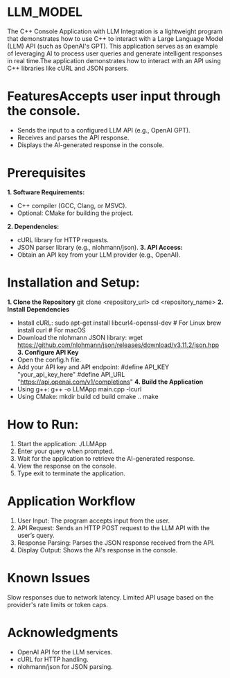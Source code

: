 # LLM_MODEL
The C++ Console Application with LLM Integration is a lightweight program that demonstrates how to use C++ to interact with a Large Language Model (LLM) API (such as OpenAI's GPT). This application serves as an example of leveraging AI to process user queries and generate intelligent responses in real time.The application demonstrates how to interact with an API using C++ libraries like cURL and JSON parsers.
# FeaturesAccepts user input through the console.
* Sends the input to a configured LLM API (e.g., OpenAI GPT).
* Receives and parses the API response.
* Displays the AI-generated response in the console.
# Prerequisites
**1. Software Requirements:**
* C++ compiler (GCC, Clang, or MSVC).
* Optional: CMake for building the project.
  
**2. Dependencies:**
* cURL library for HTTP requests.
* JSON parser library (e.g., nlohmann/json).
**3. API Access:**
* Obtain an API key from your LLM provider (e.g., OpenAI).
# Installation and Setup:  
**1. Clone the Repository**
git clone <repository_url>
cd <repository_name>
**2. Install Dependencies**
* Install cURL:
sudo apt-get install libcurl4-openssl-dev  # For Linux
brew install curl                         # For macOS
* Download the nlohmann JSON library:
wget https://github.com/nlohmann/json/releases/download/v3.11.2/json.hpp
**3. Configure API Key**
* Open the config.h file.
* Add your API key and API endpoint:
#define API_KEY "your_api_key_here"
#define API_URL "https://api.openai.com/v1/completions"
**4. Build the Application**
* Using g++:
g++ -o LLMApp main.cpp -lcurl
* Using CMake:
mkdir build
cd build
cmake ..
make
# How to Run:
1. Start the application:
./LLMApp
2. Enter your query when prompted.
3. Wait for the application to retrieve the AI-generated response.
4. View the response on the console.
5. Type exit to terminate the application.
# Application Workflow
1. User Input: The program accepts input from the user.
2. API Request: Sends an HTTP POST request to the LLM API with the user’s query.
3. Response Parsing: Parses the JSON response received from the API.
4. Display Output: Shows the AI's response in the console.
# Known Issues
Slow responses due to network latency.
Limited API usage based on the provider's rate limits or token caps.
# Acknowledgments
* OpenAI API for the LLM services.
* cURL for HTTP handling.
* nlohmann/json for JSON parsing.



